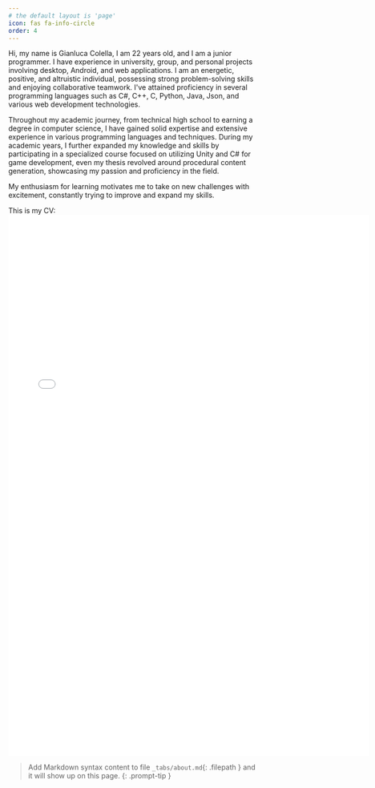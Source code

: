 ```yaml
---
# the default layout is 'page'
icon: fas fa-info-circle
order: 4
---
```


Hi, my name is Gianluca Colella, I am 22 years old, and I am a junior programmer. I have experience in university, group, and personal projects involving desktop, Android, and web applications. I am an energetic, positive, and altruistic individual, possessing strong problem-solving skills and enjoying collaborative teamwork. I've attained proficiency in several programming languages such as C#, C++, C, Python, Java, Json, and various web development technologies.

Throughout my academic journey, from technical high school to earning a degree in computer science, I have gained solid expertise and extensive experience in various programming languages and techniques.
During my academic years, I further expanded my knowledge and skills by participating in a specialized course focused on utilizing Unity and C# for game development, even my thesis revolved around procedural content generation, showcasing my passion and proficiency in the field.

My enthusiasm for learning motivates me to take on new challenges with excitement, constantly trying to improve and expand my skills.

This is my CV:
<embed src="../assets/Curriculum-Vitae.pdf" width="720" height="1080" type="application/pdf">  

> Add Markdown syntax content to file `_tabs/about.md`{: .filepath } and it will show up on this page.
{: .prompt-tip }
